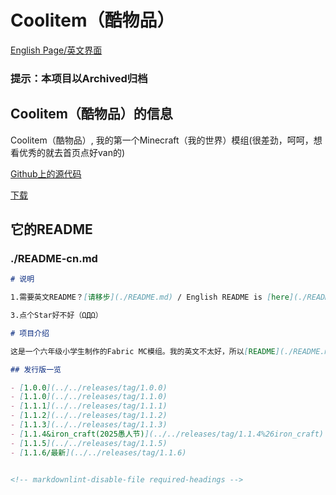 # Coolitem（酷物品）

[English Page/英文界面](/projects/coolitem)

### 提示：本项目以Archived归档

## Coolitem（酷物品）的信息

Coolitem（酷物品）, 我的第一个Minecraft（我的世界）模组(很差劲，呵呵，想看优秀的就去首页点好van的)

[Github上的源代码](https://github.com/rainbow2013/coolitem)

[下载](/cn/downloads/coolitem)

## 它的README

### ./README-cn.md

```md
# 说明

1.需要英文README？[请移步](./README.md) / English README is [here](./README.md)

3.点个Star好不好（ΩДΩ）

# 项目介绍

这是一个六年级小学生制作的Fabric MC模组。我的英文不太好，所以[README](./README.md)里面的内容都是使用机器翻译生成的。而我最爱的无尽贪婪模组却要求更低的MC版本。所以我写了一个Mod来满足我的需求。

## 发行版一览

- [1.0.0](../../releases/tag/1.0.0)
- [1.1.0](../../releases/tag/1.1.0)
- [1.1.1](../../releases/tag/1.1.1)
- [1.1.2](../../releases/tag/1.1.2)
- [1.1.3](../../releases/tag/1.1.3)
- [1.1.4&iron_craft(2025愚人节)](../../releases/tag/1.1.4%26iron_craft)
- [1.1.5](../../releases/tag/1.1.5)
- [1.1.6/最新](../../releases/tag/1.1.6)


<!-- markdownlint-disable-file required-headings -->
```

